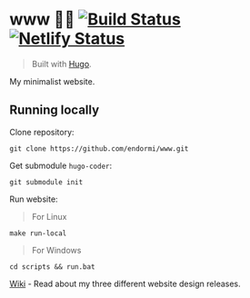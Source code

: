 # www 👨‍💻 [![Build Status](https://travis-ci.org/endormi/www.svg?branch=master)](https://travis-ci.org/endormi/www) [![Netlify Status](https://api.netlify.com/api/v1/badges/bea2cf2f-3454-4562-8740-5bd0476564ba/deploy-status)](https://app.netlify.com/sites/endormi-portfolio/deploys)

> Built with [Hugo](https://gohugo.io/).

My minimalist website.

## Running locally

Clone repository:

```
git clone https://github.com/endormi/www.git
```

Get submodule `hugo-coder`:

```
git submodule init
```

Run website:

> For Linux

```
make run-local
```

> For Windows

```
cd scripts && run.bat
```

[Wiki](https://github.com/endormi/dev-portfolio/wiki) - Read about my three different website design releases.
